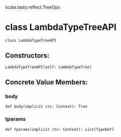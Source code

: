scala.tasty.reflect.TreeOps
# class LambdaTypeTreeAPI

<pre><code class="language-scala" >class LambdaTypeTreeAPI</pre></code>
## Constructors:
<pre><code class="language-scala" >LambdaTypeTreeAPI(self: LambdaTypeTree)</pre></code>

## Concrete Value Members:
### body
<pre><code class="language-scala" >def body(implicit ctx: Context): Tree</pre></code>

### tparams
<pre><code class="language-scala" >def tparams(implicit ctx: Context): List[TypeDef]</pre></code>

